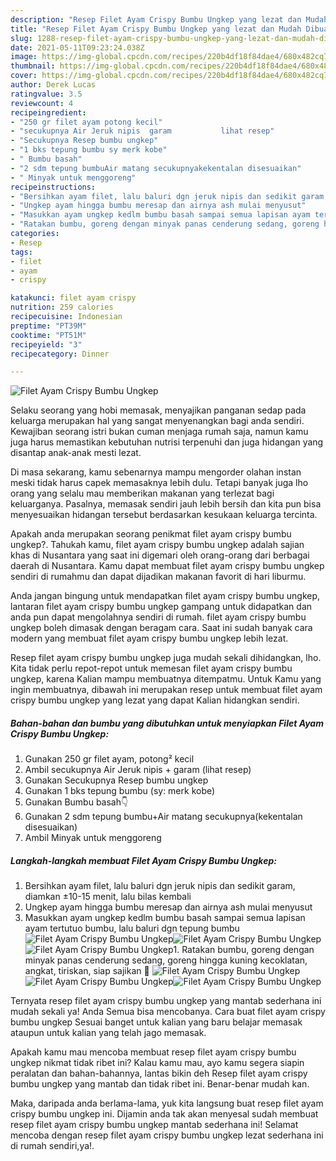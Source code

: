 ```yaml
---
description: "Resep Filet Ayam Crispy Bumbu Ungkep yang lezat dan Mudah Dibuat"
title: "Resep Filet Ayam Crispy Bumbu Ungkep yang lezat dan Mudah Dibuat"
slug: 1288-resep-filet-ayam-crispy-bumbu-ungkep-yang-lezat-dan-mudah-dibuat
date: 2021-05-11T09:23:24.038Z
image: https://img-global.cpcdn.com/recipes/220b4df18f84dae4/680x482cq70/filet-ayam-crispy-bumbu-ungkep-foto-resep-utama.jpg
thumbnail: https://img-global.cpcdn.com/recipes/220b4df18f84dae4/680x482cq70/filet-ayam-crispy-bumbu-ungkep-foto-resep-utama.jpg
cover: https://img-global.cpcdn.com/recipes/220b4df18f84dae4/680x482cq70/filet-ayam-crispy-bumbu-ungkep-foto-resep-utama.jpg
author: Derek Lucas
ratingvalue: 3.5
reviewcount: 4
recipeingredient:
- "250 gr filet ayam potong kecil"
- "secukupnya Air Jeruk nipis  garam           lihat resep"
- "Secukupnya Resep bumbu ungkep"
- "1 bks tepung bumbu sy merk kobe"
- " Bumbu basah"
- "2 sdm tepung bumbuAir matang secukupnyakekentalan disesuaikan"
- " Minyak untuk menggoreng"
recipeinstructions:
- "Bersihkan ayam filet, lalu baluri dgn jeruk nipis dan sedikit garam, diamkan ±10-15 menit, lalu bilas kembali"
- "Ungkep ayam hingga bumbu meresap dan airnya ash mulai menyusut"
- "Masukkan ayam ungkep kedlm bumbu basah sampai semua lapisan ayam tertutuo bumbu, lalu baluri dgn tepung bumbu"
- "Ratakan bumbu, goreng dengan minyak panas cenderung sedang, goreng hingga kuning kecoklatan, angkat, tiriskan, siap sajikan 🤗"
categories:
- Resep
tags:
- filet
- ayam
- crispy

katakunci: filet ayam crispy 
nutrition: 259 calories
recipecuisine: Indonesian
preptime: "PT39M"
cooktime: "PT51M"
recipeyield: "3"
recipecategory: Dinner

---
```



![Filet Ayam Crispy Bumbu Ungkep](https://img-global.cpcdn.com/recipes/220b4df18f84dae4/680x482cq70/filet-ayam-crispy-bumbu-ungkep-foto-resep-utama.jpg)

Selaku seorang yang hobi memasak, menyajikan panganan sedap pada keluarga merupakan hal yang sangat menyenangkan bagi anda sendiri. Kewajiban seorang istri bukan cuman menjaga rumah saja, namun kamu juga harus memastikan kebutuhan nutrisi terpenuhi dan juga hidangan yang disantap anak-anak mesti lezat.

Di masa  sekarang, kamu sebenarnya mampu mengorder olahan instan meski tidak harus capek memasaknya lebih dulu. Tetapi banyak juga lho orang yang selalu mau memberikan makanan yang terlezat bagi keluarganya. Pasalnya, memasak sendiri jauh lebih bersih dan kita pun bisa menyesuaikan hidangan tersebut berdasarkan kesukaan keluarga tercinta. 



Apakah anda merupakan seorang penikmat filet ayam crispy bumbu ungkep?. Tahukah kamu, filet ayam crispy bumbu ungkep adalah sajian khas di Nusantara yang saat ini digemari oleh orang-orang dari berbagai daerah di Nusantara. Kamu dapat membuat filet ayam crispy bumbu ungkep sendiri di rumahmu dan dapat dijadikan makanan favorit di hari liburmu.

Anda jangan bingung untuk mendapatkan filet ayam crispy bumbu ungkep, lantaran filet ayam crispy bumbu ungkep gampang untuk didapatkan dan anda pun dapat mengolahnya sendiri di rumah. filet ayam crispy bumbu ungkep boleh dimasak dengan beragam cara. Saat ini sudah banyak cara modern yang membuat filet ayam crispy bumbu ungkep lebih lezat.

Resep filet ayam crispy bumbu ungkep juga mudah sekali dihidangkan, lho. Kita tidak perlu repot-repot untuk memesan filet ayam crispy bumbu ungkep, karena Kalian mampu membuatnya ditempatmu. Untuk Kamu yang ingin membuatnya, dibawah ini merupakan resep untuk membuat filet ayam crispy bumbu ungkep yang lezat yang dapat Kalian hidangkan sendiri.

<!--inarticleads1-->

##### Bahan-bahan dan bumbu yang dibutuhkan untuk menyiapkan Filet Ayam Crispy Bumbu Ungkep:

1. Gunakan 250 gr filet ayam, potong² kecil
1. Ambil secukupnya Air Jeruk nipis + garam           (lihat resep)
1. Gunakan Secukupnya Resep bumbu ungkep
1. Gunakan 1 bks tepung bumbu (sy: merk kobe)
1. Gunakan  Bumbu basah👇
1. Gunakan 2 sdm tepung bumbu+Air matang secukupnya(kekentalan disesuaikan)
1. Ambil  Minyak untuk menggoreng




<!--inarticleads2-->

##### Langkah-langkah membuat Filet Ayam Crispy Bumbu Ungkep:

1. Bersihkan ayam filet, lalu baluri dgn jeruk nipis dan sedikit garam, diamkan ±10-15 menit, lalu bilas kembali
1. Ungkep ayam hingga bumbu meresap dan airnya ash mulai menyusut
1. Masukkan ayam ungkep kedlm bumbu basah sampai semua lapisan ayam tertutuo bumbu, lalu baluri dgn tepung bumbu
<img src="https://img-global.cpcdn.com/steps/10fd91a27fdb9dc6/160x128cq70/filet-ayam-crispy-bumbu-ungkep-langkah-memasak-3-foto.jpg" alt="Filet Ayam Crispy Bumbu Ungkep"><img src="https://img-global.cpcdn.com/steps/eaefbb12791b1f5e/160x128cq70/filet-ayam-crispy-bumbu-ungkep-langkah-memasak-3-foto.jpg" alt="Filet Ayam Crispy Bumbu Ungkep"><img src="https://img-global.cpcdn.com/steps/6bdc9fd2c805bf50/160x128cq70/filet-ayam-crispy-bumbu-ungkep-langkah-memasak-3-foto.jpg" alt="Filet Ayam Crispy Bumbu Ungkep">1. Ratakan bumbu, goreng dengan minyak panas cenderung sedang, goreng hingga kuning kecoklatan, angkat, tiriskan, siap sajikan 🤗
<img src="https://img-global.cpcdn.com/steps/a1ab920b78c556e3/160x128cq70/filet-ayam-crispy-bumbu-ungkep-langkah-memasak-4-foto.jpg" alt="Filet Ayam Crispy Bumbu Ungkep"><img src="https://img-global.cpcdn.com/steps/4ab001c4dd0ea17e/160x128cq70/filet-ayam-crispy-bumbu-ungkep-langkah-memasak-4-foto.jpg" alt="Filet Ayam Crispy Bumbu Ungkep"><img src="https://img-global.cpcdn.com/steps/bb00297be1f72679/160x128cq70/filet-ayam-crispy-bumbu-ungkep-langkah-memasak-4-foto.jpg" alt="Filet Ayam Crispy Bumbu Ungkep">



Ternyata resep filet ayam crispy bumbu ungkep yang mantab sederhana ini mudah sekali ya! Anda Semua bisa mencobanya. Cara buat filet ayam crispy bumbu ungkep Sesuai banget untuk kalian yang baru belajar memasak ataupun untuk kalian yang telah jago memasak.

Apakah kamu mau mencoba membuat resep filet ayam crispy bumbu ungkep nikmat tidak ribet ini? Kalau kamu mau, ayo kamu segera siapin peralatan dan bahan-bahannya, lantas bikin deh Resep filet ayam crispy bumbu ungkep yang mantab dan tidak ribet ini. Benar-benar mudah kan. 

Maka, daripada anda berlama-lama, yuk kita langsung buat resep filet ayam crispy bumbu ungkep ini. Dijamin anda tak akan menyesal sudah membuat resep filet ayam crispy bumbu ungkep mantab sederhana ini! Selamat mencoba dengan resep filet ayam crispy bumbu ungkep lezat sederhana ini di rumah sendiri,ya!.

